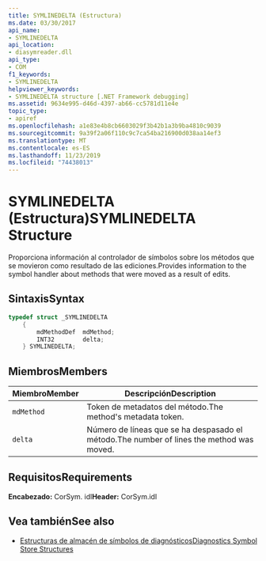 ```yaml
---
title: SYMLINEDELTA (Estructura)
ms.date: 03/30/2017
api_name:
- SYMLINEDELTA
api_location:
- diasymreader.dll
api_type:
- COM
f1_keywords:
- SYMLINEDELTA
helpviewer_keywords:
- SYMLINEDELTA structure [.NET Framework debugging]
ms.assetid: 9634e995-d46d-4397-ab66-cc5781d11e4e
topic_type:
- apiref
ms.openlocfilehash: a1e83e4b8cb6603029f3b42b1a3b9ba4810c9039
ms.sourcegitcommit: 9a39f2a06f110c9c7ca54ba216900d038aa14ef3
ms.translationtype: MT
ms.contentlocale: es-ES
ms.lasthandoff: 11/23/2019
ms.locfileid: "74438013"
---
```

# <a name="symlinedelta-structure"></a><span data-ttu-id="45bdb-102">SYMLINEDELTA (Estructura)</span><span class="sxs-lookup"><span data-stu-id="45bdb-102">SYMLINEDELTA Structure</span></span>
<span data-ttu-id="45bdb-103">Proporciona información al controlador de símbolos sobre los métodos que se movieron como resultado de las ediciones.</span><span class="sxs-lookup"><span data-stu-id="45bdb-103">Provides information to the symbol handler about methods that were moved as a result of edits.</span></span>  
  
## <a name="syntax"></a><span data-ttu-id="45bdb-104">Sintaxis</span><span class="sxs-lookup"><span data-stu-id="45bdb-104">Syntax</span></span>  
  
```cpp  
typedef struct _SYMLINEDELTA  
    {  
        mdMethodDef  mdMethod;  
        INT32        delta;  
    } SYMLINEDELTA;  
```  
  
## <a name="members"></a><span data-ttu-id="45bdb-105">Miembros</span><span class="sxs-lookup"><span data-stu-id="45bdb-105">Members</span></span>  
  
|<span data-ttu-id="45bdb-106">Miembro</span><span class="sxs-lookup"><span data-stu-id="45bdb-106">Member</span></span>|<span data-ttu-id="45bdb-107">Descripción</span><span class="sxs-lookup"><span data-stu-id="45bdb-107">Description</span></span>|  
|------------|-----------------|  
|`mdMethod`|<span data-ttu-id="45bdb-108">Token de metadatos del método.</span><span class="sxs-lookup"><span data-stu-id="45bdb-108">The method's metadata token.</span></span>|  
|`delta`|<span data-ttu-id="45bdb-109">Número de líneas que se ha despasado el método.</span><span class="sxs-lookup"><span data-stu-id="45bdb-109">The number of lines the method was moved.</span></span>|  
  
## <a name="requirements"></a><span data-ttu-id="45bdb-110">Requisitos</span><span class="sxs-lookup"><span data-stu-id="45bdb-110">Requirements</span></span>  
 <span data-ttu-id="45bdb-111">**Encabezado:** CorSym. idl</span><span class="sxs-lookup"><span data-stu-id="45bdb-111">**Header:** CorSym.idl</span></span>  
  
## <a name="see-also"></a><span data-ttu-id="45bdb-112">Vea también</span><span class="sxs-lookup"><span data-stu-id="45bdb-112">See also</span></span>

- [<span data-ttu-id="45bdb-113">Estructuras de almacén de símbolos de diagnósticos</span><span class="sxs-lookup"><span data-stu-id="45bdb-113">Diagnostics Symbol Store Structures</span></span>](../../../../docs/framework/unmanaged-api/diagnostics/diagnostics-symbol-store-structures.md)
